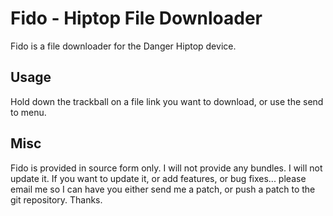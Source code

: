 Fido - Hiptop File Downloader
======

Fido is a file downloader for the Danger Hiptop device. 


Usage
-----
Hold down the trackball on a file link you want to download, or use the send to menu.

Misc
-----
Fido is provided in source form only. I will not provide any bundles. I will not update it. If you want to update it, or add features, or bug fixes... please email me so I can have you either send me a patch, or push a patch to the git repository. Thanks.
